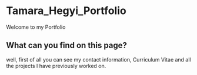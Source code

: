 # Tamara_Hegyi_Portfolio
 Welcome to my Portfolio

 ## What can you find on this page?
 well, first of all you can see my contact information, Curriculum Vitae and all the projects I have previously worked on.
